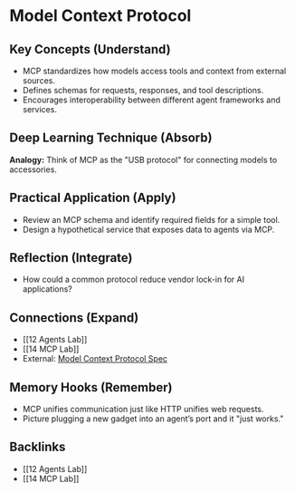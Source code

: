 # Model Context Protocol

## Key Concepts (Understand)
- MCP standardizes how models access tools and context from external sources.
- Defines schemas for requests, responses, and tool descriptions.
- Encourages interoperability between different agent frameworks and services.

## Deep Learning Technique (Absorb)
**Analogy:** Think of MCP as the "USB protocol" for connecting models to accessories.

## Practical Application (Apply)
- Review an MCP schema and identify required fields for a simple tool.
- Design a hypothetical service that exposes data to agents via MCP.

## Reflection (Integrate)
- How could a common protocol reduce vendor lock-in for AI applications?

## Connections (Expand)
- [[12 Agents Lab]]
- [[14 MCP Lab]]
- External: [Model Context Protocol Spec](https://github.com/modelcontextprotocol/specification)

## Memory Hooks (Remember)
- MCP unifies communication just like HTTP unifies web requests.
- Picture plugging a new gadget into an agent’s port and it "just works."

## Backlinks
- [[12 Agents Lab]]
- [[14 MCP Lab]]
